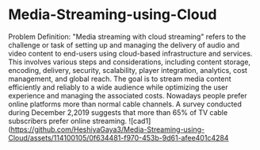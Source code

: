 # Media-Streaming-using-Cloud
Problem Definition:
"Media streaming with cloud streaming" refers to the challenge or task of setting up and managing the delivery of audio and video content to end-users using cloud-based infrastructure and services. This involves various steps and considerations, including content storage, encoding, delivery, security, scalability, player integration, analytics, cost management, and global reach. The goal is to stream media content efficiently and reliably to a wide audience while optimizing the user experience and managing the associated costs.
Nowadays people prefer online platforms more than normal cable channels. A survey conducted during December 2,2019 suggests that more than 65% of TV cable subscribers prefer online streaming.
![cad1](https://github.com/HeshiyaGaya3/Media-Streaming-using-Cloud/assets/114100105/0f634481-f970-453b-9d61-afee401c4284
